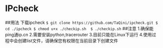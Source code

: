# IPcheck

##用法
    下载ipcheck
    ```
    $ git clone https://github.com/TaQini/ipcheck.git
    $ cd ./ipcheck
    $ chmod u+x ./checkip.sh 
    $ ./checkip.sh
    ```
##注意
    1.确保能ping通ip.cn
    2.需要安装python,tracerouter
    3.目前只能在Linux下运行
    4.使用过程中会创建list文件，请确保您有权限在当前目录下创建文件

